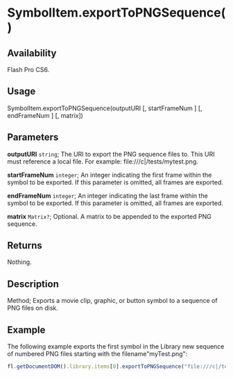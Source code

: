 # SymbolItem.exportToPNGSequence()

## Availability

Flash Pro CS6.

## Usage

SymbolItem.exportToPNGSequence(outputURI [, startFrameNum ] [, endFrameNum ] [, matrix])

## Parameters

**outputURI** `string`; The URI to export the PNG sequence files to. This URI must reference a local file. For example: file:///c|/tests/mytest.png.

**startFrameNum** `integer`; An integer indicating the first frame within the symbol to be exported. If this parameter is omitted, all frames are exported.

**endFrameNum** `integer`; An integer indicating the last frame within the symbol to be exported. If this parameter is omitted, all frames are exported.

**matrix** `Matrix?`; Optional. A matrix to be appended to the exported PNG sequence.

## Returns

Nothing.

## Description

Method; Exports a movie clip, graphic, or button symbol to a sequence of PNG files on disk.

## Example

The following example exports the first symbol in the Library new sequence of numbered PNG files starting with the filename"myTest.png":

```javascript
fl.getDocumentDOM().library.items[0].exportToPNGSequence("file:///c|/tests/mytest.png");
```
